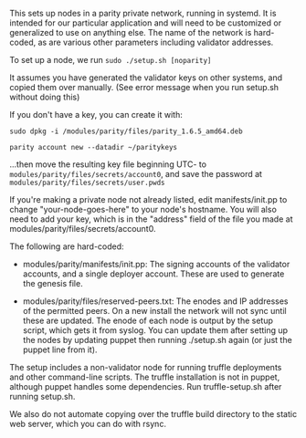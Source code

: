 This sets up nodes in a parity private network, running in systemd. It is intended for our particular application and will need to be customized or generalized to use on anything else. The name of the network is hard-coded, as are various other parameters including validator addresses.

To set up a node, we run
`sudo ./setup.sh [noparity]`

It assumes you have generated the validator keys on other systems, and copied them over manually. (See error message when you run setup.sh without doing this)

If you don't have a key, you can create it with:

`sudo dpkg -i /modules/parity/files/parity_1.6.5_amd64.deb`

`parity account new --datadir ~/paritykeys`

...then move the resulting key file beginning UTC- to `modules/parity/files/secrets/account0`, and save the password at `modules/parity/files/secrets/user.pwds`

If you're making a private node not already listed, edit manifests/init.pp to change "your-node-goes-here" to your node's hostname. You will also need to add your key, which is in the "address" field of the file you made at modules/parity/files/secrets/account0.


The following are hard-coded:

 * modules/parity/manifests/init.pp: 
   The signing accounts of the validator accounts, and a single deployer account. These are used to generate the genesis file.

 * modules/parity/files/reserved-peers.txt:
   The enodes and IP addresses of the permitted peers. On a new install the network will not sync until these are updated.
   The enode of each node is output by the setup script, which gets it from syslog.
   You can update them after setting up the nodes by updating puppet then running ./setup.sh again (or just the puppet line from it).

The setup includes a non-validator node for running truffle deployments and other command-line scripts.
The truffle installation is not in puppet, although puppet handles some dependencies. 
Run truffle-setup.sh after running setup.sh.

We also do not automate copying over the truffle build directory to the static web server, which you can do with rsync.
